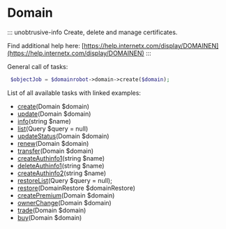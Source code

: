 # Domain

::: unobtrusive-info
Create, delete and manage certificates.

Find additional help here: [https://help.internetx.com/display/DOMAINEN](https://help.internetx.com/display/DOMAINEN)
:::

General call of tasks:

```php
 $objectJob = $domainrobot->domain->create($domain);
```

List of all available tasks with linked examples:

* [create](https://github.com/InterNetX/php-domainrobot-sdk/blob/master/example/domain/DomainCreate.php)(Domain $domain)
* [update](https://github.com/InterNetX/php-domainrobot-sdk/blob/master/example/domain/DomainUpdateForSubuser.php)(Domain $domain) 
* [info](https://github.com/InterNetX/php-domainrobot-sdk/blob/master/example/domain/DomainInfo.php)(string $name)
* [list](https://github.com/InterNetX/php-domainrobot-sdk/blob/master/example/domain/DomainList.php)(Query $query = null)
* [updateStatus](https://github.com/InterNetX/php-domainrobot-sdk/blob/master/example/domain/DomainUpdateStatus.php)(Domain $domain)
* [renew](https://github.com/InterNetX/php-domainrobot-sdk/blob/master/example/domain/DomainRenew.php)(Domain $domain)
* [transfer](https://github.com/InterNetX/php-domainrobot-sdk/blob/master/example/domain/DomainTransfer.php)(Domain $domain)
* [createAuthinfo1](https://github.com/InterNetX/php-domainrobot-sdk/blob/master/example/domain/DomainCreateAuthinfo1.php)(string $name)
* [deleteAuthinfo1](https://github.com/InterNetX/php-domainrobot-sdk/blob/master/example/domain/DomainDeleteAuthinfo1.php)(string $name)
* [createAuthinfo2](https://github.com/InterNetX/php-domainrobot-sdk/blob/master/example/domain/DomainCreateAuthinfo2.php)(string $name)
* [restoreList](https://github.com/InterNetX/php-domainrobot-sdk/blob/master/example/domain/DomainRestoreList.php)(Query $query = null);
* [restore](https://github.com/InterNetX/php-domainrobot-sdk/blob/master/example/domain/DomainRestore.php)(DomainRestore $domainRestore)
* [createPremium](https://github.com/InterNetX/php-domainrobot-sdk/blob/master/example/domain/DomainCreatePremium.php)(Domain $domain)
* [ownerChange](https://github.com/InterNetX/php-domainrobot-sdk/blob/master/example/domain/DomainOwnerChange.php)(Domain $domain)
* [trade](https://github.com/InterNetX/php-domainrobot-sdk/blob/master/example/domain/DomainTrade.php)(Domain $domain)
* [buy](https://github.com/InterNetX/php-domainrobot-sdk/blob/master/example/domain/DomainBuy.php)(Domain $domain)
